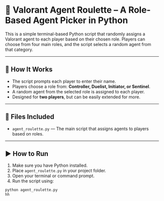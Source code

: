 # 🎯 Valorant Agent Roulette – A Role-Based Agent Picker in Python

This is a simple terminal-based Python script that randomly assigns a Valorant agent to each player based on their chosen role. Players can choose from four main roles, and the script selects a random agent from that category.

---

## 📌 How It Works

- The script prompts each player to enter their name.
- Players choose a role from: **Controller, Duelist, Initiator, or Sentinel**.
- A random agent from the selected role is assigned to each player.
- Designed for **two players**, but can be easily extended for more.

---

## 📁 Files Included

- `agent_roulette.py` — The main script that assigns agents to players based on roles.

---

## ▶️ How to Run

1. Make sure you have Python installed.  
2. Place `agent_roulette.py` in your project folder.  
3. Open your terminal or command prompt.  
4. Run the script using:

```bash
python agent_roulette.py
hh
